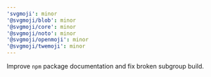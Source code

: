 ```yaml
---
'svgmoji': minor
'@svgmoji/blob': minor
'@svgmoji/core': minor
'@svgmoji/noto': minor
'@svgmoji/openmoji': minor
'@svgmoji/twemoji': minor
---
```


Improve `npm` package documentation and fix broken subgroup build.
